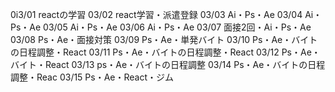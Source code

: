 0i3/01
reactの学習
03/02
react学習・派遣登録
03/03
Ai・Ps・Ae
03/04
Ai・Ps・Ae
03/05
Ai・Ps・Ae
03/06
Ai・Ps・Ae
03/07
面接2回・Ai・Ps・Ae
03/08
Ps・Ae・面接対策
03/09
Ps・Ae・単発バイト
03/10
Ps・Ae・バイトの日程調整・React
03/11
Ps・Ae・バイトの日程調整・React
03/12
Ps・Ae・バイト・React
03/13
ps・Ae・バイトの日程調整
03/14
Ps・Ae・バイトの日程調整・Reac
03/15
Ps・Ae・React・ジム
